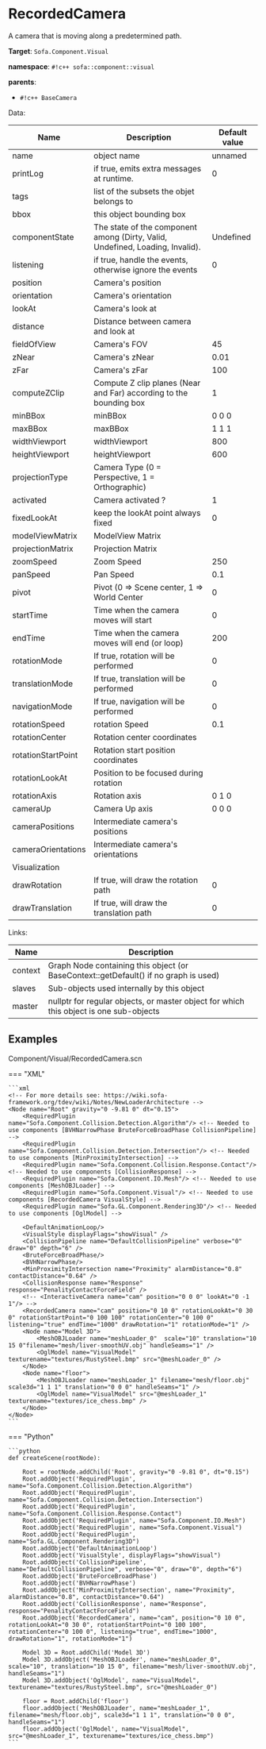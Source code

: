 # RecordedCamera

A camera that is moving along a predetermined path.


__Target__: `Sofa.Component.Visual`

__namespace__: `#!c++ sofa::component::visual`

__parents__: 

- `#!c++ BaseCamera`

Data: 

<table>
<thead>
    <tr>
        <th>Name</th>
        <th>Description</th>
        <th>Default value</th>
    </tr>
</thead>
<tbody>
	<tr>
		<td>name</td>
		<td>
object name
</td>
		<td>unnamed</td>
	</tr>
	<tr>
		<td>printLog</td>
		<td>
if true, emits extra messages at runtime.
</td>
		<td>0</td>
	</tr>
	<tr>
		<td>tags</td>
		<td>
list of the subsets the objet belongs to
</td>
		<td></td>
	</tr>
	<tr>
		<td>bbox</td>
		<td>
this object bounding box
</td>
		<td></td>
	</tr>
	<tr>
		<td>componentState</td>
		<td>
The state of the component among (Dirty, Valid, Undefined, Loading, Invalid).
</td>
		<td>Undefined</td>
	</tr>
	<tr>
		<td>listening</td>
		<td>
if true, handle the events, otherwise ignore the events
</td>
		<td>0</td>
	</tr>
	<tr>
		<td>position</td>
		<td>
Camera's position
</td>
		<td></td>
	</tr>
	<tr>
		<td>orientation</td>
		<td>
Camera's orientation
</td>
		<td></td>
	</tr>
	<tr>
		<td>lookAt</td>
		<td>
Camera's look at
</td>
		<td></td>
	</tr>
	<tr>
		<td>distance</td>
		<td>
Distance between camera and look at
</td>
		<td></td>
	</tr>
	<tr>
		<td>fieldOfView</td>
		<td>
Camera's FOV
</td>
		<td>45</td>
	</tr>
	<tr>
		<td>zNear</td>
		<td>
Camera's zNear
</td>
		<td>0.01</td>
	</tr>
	<tr>
		<td>zFar</td>
		<td>
Camera's zFar
</td>
		<td>100</td>
	</tr>
	<tr>
		<td>computeZClip</td>
		<td>
Compute Z clip planes (Near and Far) according to the bounding box
</td>
		<td>1</td>
	</tr>
	<tr>
		<td>minBBox</td>
		<td>
minBBox
</td>
		<td>0 0 0</td>
	</tr>
	<tr>
		<td>maxBBox</td>
		<td>
maxBBox
</td>
		<td>1 1 1</td>
	</tr>
	<tr>
		<td>widthViewport</td>
		<td>
widthViewport
</td>
		<td>800</td>
	</tr>
	<tr>
		<td>heightViewport</td>
		<td>
heightViewport
</td>
		<td>600</td>
	</tr>
	<tr>
		<td>projectionType</td>
		<td>
Camera Type (0 = Perspective, 1 = Orthographic)
</td>
		<td></td>
	</tr>
	<tr>
		<td>activated</td>
		<td>
Camera activated ?
</td>
		<td>1</td>
	</tr>
	<tr>
		<td>fixedLookAt</td>
		<td>
keep the lookAt point always fixed
</td>
		<td>0</td>
	</tr>
	<tr>
		<td>modelViewMatrix</td>
		<td>
ModelView Matrix
</td>
		<td></td>
	</tr>
	<tr>
		<td>projectionMatrix</td>
		<td>
Projection Matrix
</td>
		<td></td>
	</tr>
	<tr>
		<td>zoomSpeed</td>
		<td>
Zoom Speed
</td>
		<td>250</td>
	</tr>
	<tr>
		<td>panSpeed</td>
		<td>
Pan Speed
</td>
		<td>0.1</td>
	</tr>
	<tr>
		<td>pivot</td>
		<td>
Pivot (0 =&gt; Scene center, 1 =&gt; World Center
</td>
		<td>0</td>
	</tr>
	<tr>
		<td>startTime</td>
		<td>
Time when the camera moves will start
</td>
		<td>0</td>
	</tr>
	<tr>
		<td>endTime</td>
		<td>
Time when the camera moves will end (or loop)
</td>
		<td>200</td>
	</tr>
	<tr>
		<td>rotationMode</td>
		<td>
If true, rotation will be performed
</td>
		<td>0</td>
	</tr>
	<tr>
		<td>translationMode</td>
		<td>
If true, translation will be performed
</td>
		<td>0</td>
	</tr>
	<tr>
		<td>navigationMode</td>
		<td>
If true, navigation will be performed
</td>
		<td>0</td>
	</tr>
	<tr>
		<td>rotationSpeed</td>
		<td>
rotation Speed
</td>
		<td>0.1</td>
	</tr>
	<tr>
		<td>rotationCenter</td>
		<td>
Rotation center coordinates
</td>
		<td></td>
	</tr>
	<tr>
		<td>rotationStartPoint</td>
		<td>
Rotation start position coordinates
</td>
		<td></td>
	</tr>
	<tr>
		<td>rotationLookAt</td>
		<td>
Position to be focused during rotation
</td>
		<td></td>
	</tr>
	<tr>
		<td>rotationAxis</td>
		<td>
Rotation axis
</td>
		<td>0 1 0</td>
	</tr>
	<tr>
		<td>cameraUp</td>
		<td>
Camera Up axis
</td>
		<td>0 0 0</td>
	</tr>
	<tr>
		<td>cameraPositions</td>
		<td>
Intermediate camera's positions
</td>
		<td></td>
	</tr>
	<tr>
		<td>cameraOrientations</td>
		<td>
Intermediate camera's orientations
</td>
		<td></td>
	</tr>
	<tr>
		<td colspan="3">Visualization</td>
	</tr>
	<tr>
		<td>drawRotation</td>
		<td>
If true, will draw the rotation path
</td>
		<td>0</td>
	</tr>
	<tr>
		<td>drawTranslation</td>
		<td>
If true, will draw the translation path
</td>
		<td>0</td>
	</tr>

</tbody>
</table>

Links: 

| Name | Description |
| ---- | ----------- |
|context|Graph Node containing this object (or BaseContext::getDefault() if no graph is used)|
|slaves|Sub-objects used internally by this object|
|master|nullptr for regular objects, or master object for which this object is one sub-objects|



## Examples

Component/Visual/RecordedCamera.scn

=== "XML"

    ```xml
    <!-- For more details see: https://wiki.sofa-framework.org/tdev/wiki/Notes/NewLoaderArchitecture -->
    <Node name="Root" gravity="0 -9.81 0" dt="0.15">
        <RequiredPlugin name="Sofa.Component.Collision.Detection.Algorithm"/> <!-- Needed to use components [BVHNarrowPhase BruteForceBroadPhase CollisionPipeline] -->
        <RequiredPlugin name="Sofa.Component.Collision.Detection.Intersection"/> <!-- Needed to use components [MinProximityIntersection] -->
        <RequiredPlugin name="Sofa.Component.Collision.Response.Contact"/> <!-- Needed to use components [CollisionResponse] -->
        <RequiredPlugin name="Sofa.Component.IO.Mesh"/> <!-- Needed to use components [MeshOBJLoader] -->
        <RequiredPlugin name="Sofa.Component.Visual"/> <!-- Needed to use components [RecordedCamera VisualStyle] -->
        <RequiredPlugin name="Sofa.GL.Component.Rendering3D"/> <!-- Needed to use components [OglModel] -->
    
        <DefaultAnimationLoop/>
        <VisualStyle displayFlags="showVisual" />
        <CollisionPipeline name="DefaultCollisionPipeline" verbose="0" draw="0" depth="6" />
        <BruteForceBroadPhase/>
        <BVHNarrowPhase/>
        <MinProximityIntersection name="Proximity" alarmDistance="0.8" contactDistance="0.64" />
        <CollisionResponse name="Response" response="PenalityContactForceField" />
        <!-- <InteractiveCamera name="cam" position="0 0 0" lookAt="0 -1 1"/> -->
        <RecordedCamera name="cam" position="0 10 0" rotationLookAt="0 30 0" rotationStartPoint="0 100 100" rotationCenter="0 100 0" listening="true" endTime="1000" drawRotation="1" rotationMode="1" />
        <Node name="Model 3D">
            <MeshOBJLoader name="meshLoader_0"  scale="10" translation="10 15 0"filename="mesh/liver-smoothUV.obj" handleSeams="1" />
            <OglModel name="VisualModel" texturename="textures/RustySteel.bmp" src="@meshLoader_0" />
        </Node>
        <Node name="floor">
            <MeshOBJLoader name="meshLoader_1" filename="mesh/floor.obj" scale3d="1 1 1" translation="0 0 0" handleSeams="1" />
            <OglModel name="VisualModel" src="@meshLoader_1" texturename="textures/ice_chess.bmp" />
        </Node>
    </Node>
    ```

=== "Python"

    ```python
    def createScene(rootNode):

        Root = rootNode.addChild('Root', gravity="0 -9.81 0", dt="0.15")
        Root.addObject('RequiredPlugin', name="Sofa.Component.Collision.Detection.Algorithm")
        Root.addObject('RequiredPlugin', name="Sofa.Component.Collision.Detection.Intersection")
        Root.addObject('RequiredPlugin', name="Sofa.Component.Collision.Response.Contact")
        Root.addObject('RequiredPlugin', name="Sofa.Component.IO.Mesh")
        Root.addObject('RequiredPlugin', name="Sofa.Component.Visual")
        Root.addObject('RequiredPlugin', name="Sofa.GL.Component.Rendering3D")
        Root.addObject('DefaultAnimationLoop')
        Root.addObject('VisualStyle', displayFlags="showVisual")
        Root.addObject('CollisionPipeline', name="DefaultCollisionPipeline", verbose="0", draw="0", depth="6")
        Root.addObject('BruteForceBroadPhase')
        Root.addObject('BVHNarrowPhase')
        Root.addObject('MinProximityIntersection', name="Proximity", alarmDistance="0.8", contactDistance="0.64")
        Root.addObject('CollisionResponse', name="Response", response="PenalityContactForceField")
        Root.addObject('RecordedCamera', name="cam", position="0 10 0", rotationLookAt="0 30 0", rotationStartPoint="0 100 100", rotationCenter="0 100 0", listening="true", endTime="1000", drawRotation="1", rotationMode="1")

        Model 3D = Root.addChild('Model 3D')
        Model 3D.addObject('MeshOBJLoader', name="meshLoader_0", scale="10", translation="10 15 0", filename="mesh/liver-smoothUV.obj", handleSeams="1")
        Model 3D.addObject('OglModel', name="VisualModel", texturename="textures/RustySteel.bmp", src="@meshLoader_0")

        floor = Root.addChild('floor')
        floor.addObject('MeshOBJLoader', name="meshLoader_1", filename="mesh/floor.obj", scale3d="1 1 1", translation="0 0 0", handleSeams="1")
        floor.addObject('OglModel', name="VisualModel", src="@meshLoader_1", texturename="textures/ice_chess.bmp")
    ```

